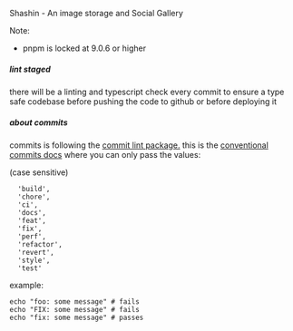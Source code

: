 Shashin - An image storage and Social Gallery

Note:

- pnpm is locked at 9.0.6 or higher

##### lint staged

there will be a linting and typescript check every commit to ensure a type safe codebase before pushing the code to github or before deploying it

##### about commits

commits is following the [commit lint package.](https://www.npmjs.com/package/@commitlint/)
this is the [conventional commits docs](https://www.conventionalcommits.org/en/v1.0.0/#summary) where you can only pass the values:

(case sensitive)

```
  'build',
  'chore',
  'ci',
  'docs',
  'feat',
  'fix',
  'perf',
  'refactor',
  'revert',
  'style',
  'test'
```

example:

```
echo "foo: some message" # fails
echo "FIX: some message" # fails
echo "fix: some message" # passes
```
